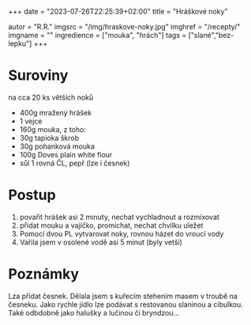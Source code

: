 +++
date = "2023-07-26T22:25:39+02:00"
title = "Hráškové noky"

autor = "R.R."
imgsrc = "/img/hraskove-noky.jpg"
imghref = "/recepty/"
imgname = ""
ingredience = ["mouka", "hrách"]
tags = ["slané","bez-lepku"]
+++

# Suroviny
na cca 20 ks větších noků

- 400g mražený hrášek
- 1 vejce
- 160g mouka, z toho:
 - 30g tapioka škrob
 - 30g pohanková mouka
 - 100g Doves plain white flour 
- sůl 1 rovná ČL, pepř (lze i česnek)

# Postup
1. povařit hrášek asi 2 minuty, nechat vychladnout a rozmixovat
2. přidat mouku a vajíčko, promíchat, nechat chvilku uležet
3. Pomocí dvou PL vytvarovat noky, rovnou házet do vroucí vody
4. Vařila jsem v osolené vodě asi 5 minut (byly vetší)



# Poznámky
Lza přidat česnek. Dělala jsem s kuřecím stehením masem v troubě na česneku. 
Jako rychle jídlo lze podávat s restovanou slaninou a cibulkou. Také odbdobně jako halušky a lučinou či bryndzou...
<!--
-->
